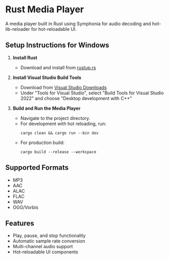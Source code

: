# Rust Media Player

A media player built in Rust using Symphonia for audio decoding and hot-lib-reloader for hot-reloadable UI.

## Setup Instructions for Windows

1. **Install Rust**
   - Download and install from [rustup.rs](https://rustup.rs/)

2. **Install Visual Studio Build Tools**
   - Download from [Visual Studio Downloads](https://visualstudio.microsoft.com/downloads/)
   - Under "Tools for Visual Studio", select "Build Tools for Visual Studio 2022" and choose "Desktop development with C++"

3. **Build and Run the Media Player**
   - Navigate to the project directory.
   - For development with hot reloading, run:
     ```
     cargo clean && cargo run --bin dev
     ```
   - For production build:
     ```
     cargo build --release --workspace
     ```

## Supported Formats

- MP3
- AAC
- ALAC
- FLAC
- WAV
- OGG/Vorbis

## Features

- Play, pause, and stop functionality
- Automatic sample rate conversion
- Multi-channel audio support
- Hot-reloadable UI components
